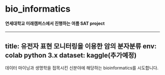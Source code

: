 # bio_informatics

#### 연세대학교 미래캠퍼스에서 진행하는 여름 SAT project
-------
title: 유전자 표현 모니터링을 이용한 암의 분자분류
env: colab python 3.x
dataset: kaggle(추가예정)
-------

데이터 마이닝과 생명학을 접목시킨 신분야에 해당하는 bioinformatics를 시도합니다.
